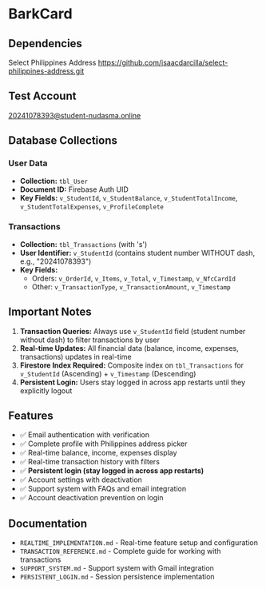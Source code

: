 # BarkCard

## Dependencies

Select Philippines Address
https://github.com/isaacdarcilla/select-philippines-address.git

## Test Account
20241078393@student-nudasma.online

## Database Collections

### User Data
- **Collection:** `tbl_User`
- **Document ID:** Firebase Auth UID
- **Key Fields:** `v_StudentId`, `v_StudentBalance`, `v_StudentTotalIncome`, `v_StudentTotalExpenses`, `v_ProfileComplete`

### Transactions
- **Collection:** `tbl_Transactions` (with 's')
- **User Identifier:** `v_StudentId` (contains student number WITHOUT dash, e.g., "20241078393")
- **Key Fields:** 
  - Orders: `v_OrderId`, `v_Items`, `v_Total`, `v_Timestamp`, `v_NfcCardId`
  - Other: `v_TransactionType`, `v_TransactionAmount`, `v_Timestamp`

## Important Notes

1. **Transaction Queries:** Always use `v_StudentId` field (student number without dash) to filter transactions by user
2. **Real-time Updates:** All financial data (balance, income, expenses, transactions) updates in real-time
3. **Firestore Index Required:** Composite index on `tbl_Transactions` for `v_StudentId` (Ascending) + `v_Timestamp` (Descending)
4. **Persistent Login:** Users stay logged in across app restarts until they explicitly logout

## Features

- ✅ Email authentication with verification
- ✅ Complete profile with Philippines address picker
- ✅ Real-time balance, income, expenses display
- ✅ Real-time transaction history with filters
- ✅ **Persistent login (stay logged in across app restarts)**
- ✅ Account settings with deactivation
- ✅ Support system with FAQs and email integration
- ✅ Account deactivation prevention on login

## Documentation
- `REALTIME_IMPLEMENTATION.md` - Real-time feature setup and configuration
- `TRANSACTION_REFERENCE.md` - Complete guide for working with transactions
- `SUPPORT_SYSTEM.md` - Support system with Gmail integration
- `PERSISTENT_LOGIN.md` - Session persistence implementation